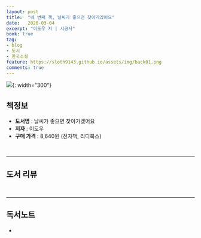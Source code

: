 ```yaml
---
layout: post
title:  "네 번째 책, 날씨가 좋으면 찾아가겠어요"
date:   2020-03-04
excerpt: "이도우 저 | 시공사"
book: true
tag:
- blog
- 도서
- 한국소설
feature: https://sloth9143.github.io/assets/img/back01.png
comments: true
---
```


![](https://sloth9143.github.io/assets/img/book/book-04.jpg){: width="300"}

## 책정보
   - **도서명** : 날씨가 좋으면 찾아가겠어요
   - **저자** : 이도우
   - **구매 가격** : 8,640원 (전자책, 리디북스)

&nbsp;&nbsp;

---

## 도서 리뷰


&nbsp;&nbsp;

---

## 독서노트

#### # 
 - 